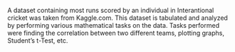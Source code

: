 A dataset containing most runs scored by an individual in Interantional cricket was taken from Kaggle.com. This dataset is tabulated and analyzed by performing various mathematical tasks on 
the data. Tasks performed were finding the correlation between two different teams, plotting graphs, Student’s t-Test, etc.
